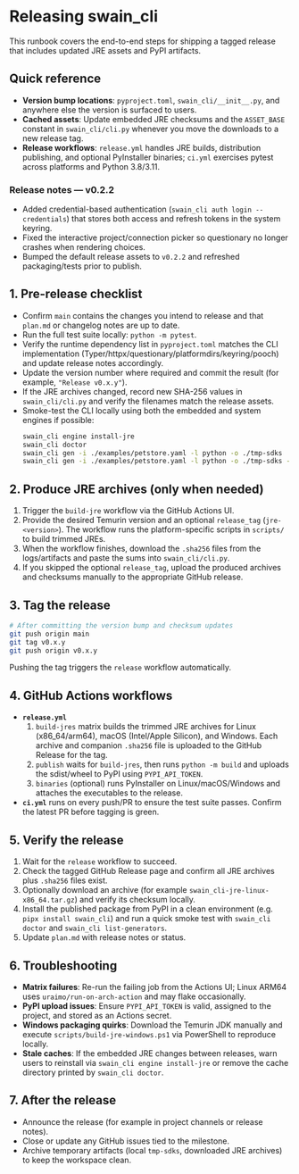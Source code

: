 # Releasing swain_cli

This runbook covers the end-to-end steps for shipping a tagged release that includes updated JRE assets and PyPI artifacts.

## Quick reference
- **Version bump locations**: `pyproject.toml`, `swain_cli/__init__.py`, and anywhere else the version is surfaced to users.
- **Cached assets**: Update embedded JRE checksums and the `ASSET_BASE` constant in `swain_cli/cli.py` whenever you move the downloads to a new release tag.
- **Release workflows**: `release.yml` handles JRE builds, distribution publishing, and optional PyInstaller binaries; `ci.yml` exercises pytest across platforms and Python 3.8/3.11.

### Release notes — v0.2.2
- Added credential-based authentication (`swain_cli auth login --credentials`) that stores both access and refresh tokens in the system keyring.
- Fixed the interactive project/connection picker so questionary no longer crashes when rendering choices.
- Bumped the default release assets to `v0.2.2` and refreshed packaging/tests prior to publish.

## 1. Pre-release checklist
- Confirm `main` contains the changes you intend to release and that `plan.md` or changelog notes are up to date.
- Run the full test suite locally: `python -m pytest`.
- Verify the runtime dependency list in `pyproject.toml` matches the CLI implementation (Typer/httpx/questionary/platformdirs/keyring/pooch) and update release notes accordingly.
- Update the version number where required and commit the result (for example, `"Release v0.x.y"`).
- If the JRE archives changed, record new SHA-256 values in `swain_cli/cli.py` and verify the filenames match the release assets.
- Smoke-test the CLI locally using both the embedded and system engines if possible:
  ```bash
  swain_cli engine install-jre
  swain_cli doctor
  swain_cli gen -i ./examples/petstore.yaml -l python -o ./tmp-sdks
  swain_cli gen -i ./examples/petstore.yaml -l python -o ./tmp-sdks --engine system
  ```

## 2. Produce JRE archives (only when needed)
1. Trigger the `build-jre` workflow via the GitHub Actions UI.
2. Provide the desired Temurin version and an optional `release_tag` (`jre-<version>`). The workflow runs the platform-specific scripts in `scripts/` to build trimmed JREs.
3. When the workflow finishes, download the `.sha256` files from the logs/artifacts and paste the sums into `swain_cli/cli.py`.
4. If you skipped the optional `release_tag`, upload the produced archives and checksums manually to the appropriate GitHub release.

## 3. Tag the release
```bash
# After committing the version bump and checksum updates
git push origin main
git tag v0.x.y
git push origin v0.x.y
```

Pushing the tag triggers the `release` workflow automatically.

## 4. GitHub Actions workflows
- **`release.yml`**
  1. `build-jres` matrix builds the trimmed JRE archives for Linux (x86_64/arm64), macOS (Intel/Apple Silicon), and Windows. Each archive and companion `.sha256` file is uploaded to the GitHub Release for the tag.
  2. `publish` waits for `build-jres`, then runs `python -m build` and uploads the sdist/wheel to PyPI using `PYPI_API_TOKEN`.
  3. `binaries` (optional) runs PyInstaller on Linux/macOS/Windows and attaches the executables to the release.
- **`ci.yml`** runs on every push/PR to ensure the test suite passes. Confirm the latest PR before tagging is green.

## 5. Verify the release
1. Wait for the `release` workflow to succeed.
2. Check the tagged GitHub Release page and confirm all JRE archives plus `.sha256` files exist.
3. Optionally download an archive (for example `swain_cli-jre-linux-x86_64.tar.gz`) and verify its checksum locally.
4. Install the published package from PyPI in a clean environment (e.g. `pipx install swain_cli`) and run a quick smoke test with `swain_cli doctor` and `swain_cli list-generators`.
5. Update `plan.md` with release notes or status.

## 6. Troubleshooting
- **Matrix failures**: Re-run the failing job from the Actions UI; Linux ARM64 uses `uraimo/run-on-arch-action` and may flake occasionally.
- **PyPI upload issues**: Ensure `PYPI_API_TOKEN` is valid, assigned to the project, and stored as an Actions secret.
- **Windows packaging quirks**: Download the Temurin JDK manually and execute `scripts/build-jre-windows.ps1` via PowerShell to reproduce locally.
- **Stale caches**: If the embedded JRE changes between releases, warn users to reinstall via `swain_cli engine install-jre` or remove the cache directory printed by `swain_cli doctor`.

## 7. After the release
- Announce the release (for example in project channels or release notes).
- Close or update any GitHub issues tied to the milestone.
- Archive temporary artifacts (local `tmp-sdks`, downloaded JRE archives) to keep the workspace clean.
